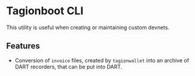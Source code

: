 # Tagionboot CLI

This utility is useful when creating or maintaining custom devnets.

## Features

- Conversion of `invoice` files, created by `tagionwallet` into an archive of DART recorders, that can be put into DART.
